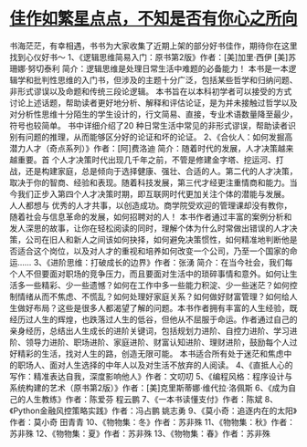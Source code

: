 # [佳作如繁星点点，不知是否有你心之所向](https://github.com/platojobs/SFLOG/issues/203)


书海茫茫，有幸相遇，书书为大家收集了近期上架的部分好书佳作，期待你在这里找到心仪好书～
1、《逻辑思维简易入门：原书第2版》作者：[美]加里·西伊  [美]苏珊娜·努切泰利
简介：逻辑思维是处理日常生活中难题的必备能力！
本书是一本逻辑学和批判性思维的入门书，但涉及的主题十分广泛，包括某些哲学和归纳问题、非形式谬误以及命题和传统三段论逻辑。
本书旨在以本科初学者可以接受的方式讨论上述话题，帮助读者更好地分析、解释和评估论证，是为并未接触过哲学以及对分析性思维十分陌生的学生设计的，行文简易、直接，专业术语数量降至最少，符号也较简单。
书中详细介绍了20 种日常生活中常见的非形式谬误，帮助读者识别有问题的推理，从而能够区分好的论证和坏的论证。
2、《合伙人：如何发掘高潜力人才（奇点系列）》作者：[阿]费洛迪
简介：随着时代的发展，人才决策越来越重要。首 个人才决策时代出现几千年之前，不管是修建金字塔、挖运河、打战，还是构建家庭，总是倾向于选择健康、强壮、合适的人。第二代的人才决策，取决于你的智商、经验和表现。随着科技发展，第三代才经更注重情商和能力。当今我们正步入第四个人才决策时期，即互联网时代更加关注个体的潜能与发展。 人人都想与 优秀的人才共事，以创造成功。商学院受欢迎的管理课却没有教你，随着社会与信息革命的发展，如何招聘对的人！ 本书作者通过丰富的案例分析和发人深思的故事，让你在轻松阅读的同时，理解个体为什么时常做出错误的人才决策，公司在旧人和新人之间该如何抉择，如何避免决策惯性，如何精准地判断他是否适合这个岗位，以及对人才的重视和培养如何改变一个公司，乃至一个国家的命运……
3、《进阶思维：打破成长的边界》作者：张湧
简介：在当今社会，我们每个人不但要面对职场的竞争压力，而且要面对生活中的琐碎事情和意外。如何让生活多一些精彩、少一些遗憾？如何在工作中多一些能力积淀、少一些迷茫？如何控制情绪从而不焦虑、不慌乱？如何处理好家庭关系？如何做好财富管理？如何给人生做好布局？这些是很多人都渴望了解的问题。本书作者拥有丰富的人生经验，既经历过人生的辉煌，也跌落过人生的低谷，但他从不屈服于命运。作者通过自己的亲身经历，总结出人生成长的进阶关键词，包括规划力进阶、自控力进阶、学习进阶、领导力进阶、职场进阶、家庭进阶、财富认知进阶、理财进阶，鼓励每个人过好精彩的生活，找对人生的路，创造无限可能。
本书适合所有处于迷茫和焦虑中的职场人、面对人生选择的中年人以及对生活不放弃的人阅读。
4、《直抵人心的写作：精准表达自我，深度影响他人》作者：文叨叨
5、《编程风格：程序设计与系统构建的艺术（原书第2版）》作者：[美]克里斯蒂娜·维代拉·洛佩斯
6、《成为自己的人生教练》作者：陈爱芬 程云鹏
7、《一本书读懂支付》作者：陈斌
8、《Python金融风控策略实践》作者：冯占鹏 姚志勇
9、《莫小奇：追逐内在的太阳》作者：莫小奇 田青青
10、《物物集：冬》作者：苏非殊
11、《物物集：秋》作者：苏非殊
12、《物物集：夏》作者：苏非殊
13、《物物集：春》作者：苏非殊